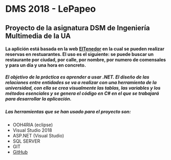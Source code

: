 # DMS 2018 - LePapeo

## Proyecto de la asignatura DSM de Ingeniería Multimedia de la UA

#### La aplición está basada en la web [ElTenedor](https://www.eltenedor.es/) en la cual se pueden realizar reservas en restuarantes. El uso es el siguiente: se puede buscar un restaurante por ciudad, por calle, por nombre, por numero de comensales y para un día y una hora en concreto.

##### El objetivo de la práctica es aprender a usar .NET. El diseño de las relaciones entre entidades se va a realizar con una herramienta de la universidad, con ella se crea visualmente las tablas, las variables y los métodos esenciales y se genera el código en C# en el que se trabajará para desarrollar la aplicación.

##### Las herramientas que se han usado para el proyecto son:
* OOH4RIA (eclipse)
* Visual Studio 2018
* ASP.NET (Visual Studio)
* SQL SERVER
* GIT
* [GitHub](https://github.com/)
